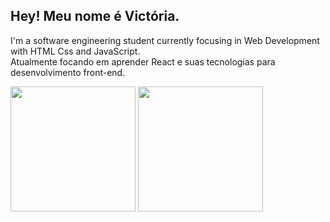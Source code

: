 ## Hey! Meu nome é Victória.
  
I'm a software engineering student currently focusing in Web Development with HTML Css and JavaScript.<br> Atualmente 
focando em aprender React e suas tecnologias para desenvolvimento front-end.

<div>
  <img 
       src="https://github-readme-stats.vercel.app/api?username=MiauToofu&"
       height="200px"
  >
  <img 
       src="https://github-readme-stats.vercel.app/api/top-langs/?username=MiauToofu"
       height="200px"
  >
</div>
